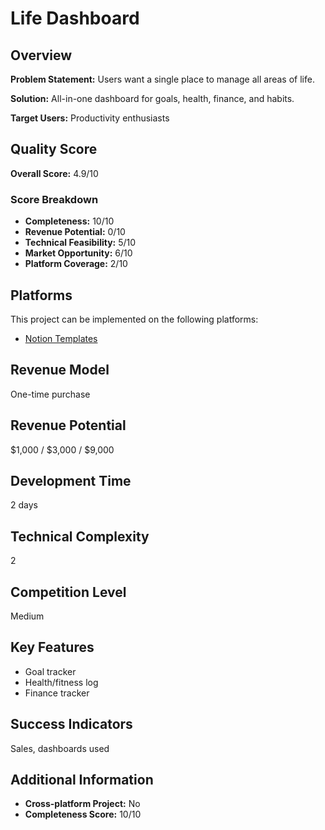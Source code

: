 # Life Dashboard

## Overview
**Problem Statement:** Users want a single place to manage all areas of life.

**Solution:** All-in-one dashboard for goals, health, finance, and habits.

**Target Users:** Productivity enthusiasts

## Quality Score
**Overall Score:** 4.9/10

### Score Breakdown
- **Completeness:** 10/10
- **Revenue Potential:** 0/10
- **Technical Feasibility:** 5/10
- **Market Opportunity:** 6/10
- **Platform Coverage:** 2/10

## Platforms
This project can be implemented on the following platforms:
- [Notion Templates](./platforms/notion-templates/)

## Revenue Model
One-time purchase

## Revenue Potential
$1,000 / $3,000 / $9,000

## Development Time
2 days

## Technical Complexity
2

## Competition Level
Medium

## Key Features
- Goal tracker
- Health/fitness log
- Finance tracker

## Success Indicators
Sales, dashboards used

## Additional Information
- **Cross-platform Project:** No
- **Completeness Score:** 10/10
